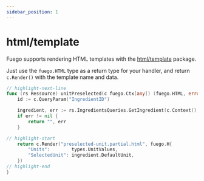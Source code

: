 ```yaml
---
sidebar_position: 1
---
```


# html/template

Fuego supports rendering HTML templates with the [html/template](https://pkg.go.dev/html/template) package.

Just use the `fuego.HTML` type as a return type for your handler, and return `c.Render()` with the template name and data.

```go
// highlight-next-line
func (rs Ressource) unitPreselected(c fuego.Ctx[any]) (fuego.HTML, error) {
	id := c.QueryParam("IngredientID")

	ingredient, err := rs.IngredientsQueries.GetIngredient(c.Context(), id)
	if err != nil {
		return "", err
	}

// highlight-start
	return c.Render("preselected-unit.partial.html", fuego.H{
		"Units":        types.UnitValues,
		"SelectedUnit": ingredient.DefaultUnit,
	})
// highlight-end
}
```
